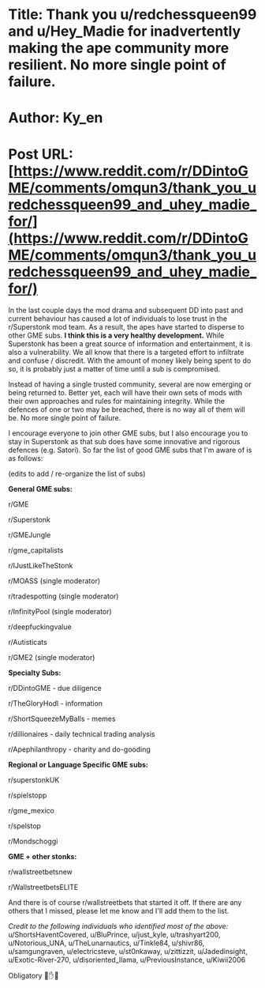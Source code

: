 # Title: Thank you u/redchessqueen99 and u/Hey_Madie for inadvertently making the ape community more resilient. No more single point of failure.
# Author: Ky_en
# Post URL: [https://www.reddit.com/r/DDintoGME/comments/omqun3/thank_you_uredchessqueen99_and_uhey_madie_for/](https://www.reddit.com/r/DDintoGME/comments/omqun3/thank_you_uredchessqueen99_and_uhey_madie_for/)


In the last couple days the mod drama and subsequent DD into past and current behaviour has caused a lot of individuals to lose trust in the r/Superstonk mod team. As a result, the apes have started to disperse to other GME subs. **I think this is a very healthy development.** While Superstonk has been a great source of information and entertainment, it is also a vulnerability. We all know that there is a targeted effort to infiltrate and confuse / discredit. With the amount of money likely being spent to do so, it is probably just a matter of time until a sub is compromised.

Instead of having a single trusted community, several are now emerging or being returned to. Better yet, each will have their own sets of mods with their own approaches and rules for maintaining integrity. While the defences of one or two may be breached, there is no way all of them will be. No more single point of failure.

I encourage everyone to join other GME subs, but I also encourage you to stay in Superstonk as that sub does have some innovative and rigorous defences (e.g. Satori). So far the list of good GME subs that I'm aware of is as follows:

(edits to add / re-organize the list of subs)

**General GME subs:**

r/GME

r/Superstonk

r/GMEJungle

r/gme_capitalists

r/IJustLikeTheStonk

r/MOASS (single moderator)

r/tradespotting (single moderator)

r/InfinityPool (single moderator)

r/deepfuckingvalue

r/Autisticats

r/GME2 (single moderator)


**Specialty Subs:**

r/DDintoGME - due diligence

r/TheGloryHodl - information

r/ShortSqueezeMyBalls - memes

r/dillionaires - daily technical trading analysis

r/Apephilanthropy - charity and do-gooding


**Regional or Language Specific GME subs:**

r/superstonkUK

r/spielstopp

r/gme_mexico

r/spelstop

r/Mondschoggi


**GME + other stonks:**

r/wallstreetbetsnew

r/WallstreetbetsELITE 


And there is of course r/wallstreetbets that started it off. If there are any others that I missed, please let me know and I'll add them to the list.

*Credit to the following individuals who identified most of the above:* u/ShortsHaventCovered, u/BluPrince, u/just_kyle, u/trashyart200, u/Notorious_UNA, u/TheLunarnautics, u/Tinkle84, u/shivr86, u/samgungraven, u/electricsteve, u/st0nkaway, u/zittizzit, u/Jadedinsight, u/Exotic-River-270, u/disoriented_llama, u/PreviousInstance, u/Kiwii2006

Obligatory 💎✋🚀